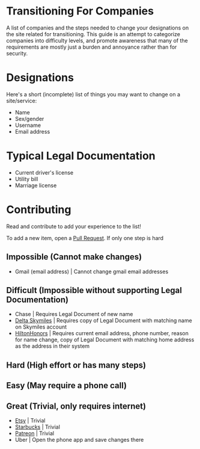 # Transitioning For Companies
A list of companies and the steps needed to change your designations on the site related for transitioning. This guide is an attempt to categorize companies into difficulty levels, and promote awareness that many of the requirements are mostly just a burden and annoyance rather than for security.

# Designations
Here's a short (incomplete) list of things you may want to change on a site/service:
- Name
- Sex/gender
- Username
- Email address

# Typical Legal Documentation
- Current driver's license
- Utility bill
- Marriage license

# Contributing
Read and contribute to add your experience to the list!

To add a new item, open a [Pull Request](https://github.com/hahaluckyme/transitioning-for-companies/pull/new/master). If only one step is hard

## Impossible (Cannot make changes)
- Gmail (email address) | Cannot change gmail email addresses

## Difficult (Impossible without supporting Legal Documentation)
- Chase | Requires Legal Document of new name
- [Delta Skymiles](https://www.delta.com/us/en/need-help/support-skymiles) | Requires copy of Legal Document with matching name on Skymiles account
- [HiltonHonors](https://help.hilton.com/s/article/How-do-I-change-my-name-on-my-account) | Requires current email address, phone number, reason for name change, copy of Legal Document with matching home address as the address in their system

## Hard (High effort or has many steps)

## Easy (May require a phone call)

## Great (Trivial, only requires internet)
- [Etsy](https://www.etsy.com/your/profile?ref=si_profile) | Trivial
- [Starbucks](https://app.starbucks.com/personal) | Trivial
- [Patreon](https://www.patreon.com/settings/profile) | Trivial
- Uber | Open the phone app and save changes there
